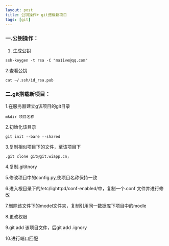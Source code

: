 ```yaml
---
layout: post
title: 公钥操作+ git搭载新项目
tags: [git]
---
```


### 一.公钥操作： ###
1. 生成公钥

```
ssh-keygen -t rsa -C "ma1ive@qq.com"
```
2.查看公钥

```
cat ~/.ssh/id_rsa.pub
```


### 二.git搭载新项目：

1.在服务器建立g该项目的git目录    
```
mkdir 项目名称
```
2.初始化该目录
```
git init --bare --shared
```
3.复制相似项目下的文件，至该项目下
```
.git clone git@git.wiapp.cn;
```
4.复制.gititnory


5.修改项目中的config.py,使项目名称保持一致


6.进入根目录下的/etc/lighttpd/conf-enabled/中，复制一个.conf 文件并进行修改	

7.删除该文件下的model文件夹，复制引用同一数据库下项目中的modle

8.更改权限

9.git add 该项目文件，后git add .ignory

10.进行端口匹配

